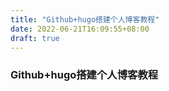 ```yaml
---
title: "Github+hugo搭建个人博客教程"
date: 2022-06-21T16:09:55+08:00
draft: true
---
```


### Github+hugo搭建个人博客教程

